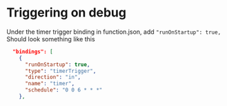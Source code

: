 # Triggering on debug
Under the timer trigger binding in function.json, add ```"runOnStartup": true,```
Should look something like this

```json
  "bindings": [
    {
      "runOnStartup": true,
      "type": "timerTrigger",
      "direction": "in",
      "name": "timer",
      "schedule": "0 0 6 * * *"
    },
```